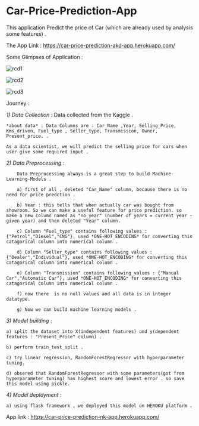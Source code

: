 # Car-Price-Prediction-App

This application Predict the price of Car (which are already used by analysis some features) .

The App Link :    https://car-price-prediction-akd-app.herokuapp.com/

Some Glimpses of Application : 

![rcd1](https://user-images.githubusercontent.com/61588604/109003620-ae534c80-76cd-11eb-9fe5-c4ae51097af0.png)

![rcd2](https://user-images.githubusercontent.com/61588604/109003678-c1feb300-76cd-11eb-88ed-fc35eb7cb2d9.png)

![rcd3](https://user-images.githubusercontent.com/61588604/109003735-d2169280-76cd-11eb-91a4-87e819b7a86c.png)



Journey : 

*1) Data Collection* :  Data collected from the Kaggle . 

    *about data* : Data Columns are : Car_Name ,Year, Selling_Price, Kms_driven, Fuel_type , Seller_type, Transmission, Owner, Present_price. . 
    
    As a data scientist, we will predict the selling price for cars when user give some required input .
    
*2) Data Preprocessing :* 

        Data Preprocessing always is a great step to build Machine-Learning-Models .
        
        a) first of all , deleted "Car_Name" column, because there is no need for price predction .
        
        b) Year : this tells that when actually car was bought from showroom. So we can make a useful feature for price prediction. so make a new column named as "no_year" (number of years = current year - given year) and then deleted "Year" column. 
        
        c) Column "Fuel_type" contains following values : {"Petrol","Diesel","CNG"}, used *ONE-HOT_ENCODING* for converting this catagorical column into numerical column .
        
        d) Column "Seller_type" contains following values : {"Dealer","Individual"}, used *ONE-HOT_ENCODING* for converting this catagorical column into numerical column .
        
        e) Column "Transmission" contains following values : {"Manual Car","Automatic Car"}, used *ONE-HOT_ENCODING* for converting this catagorical column into numerical column .
        
        f) now there  is no null values and all data is in integer datatype.
        
        g) Now we can build machine learning models .
        
        

    
*3) Model building* : 

    a) split the dataset into X(independent features) and y(dependent features : "Present_Price" column) .
    
    b) perform train_test_split .
    
    c) try linear regression, RandomForestRegressor with hyperparameter tuning. 
    
    d) obsered that RandomForestRegressor with some parameters(got from hyperparameter tuning) has highest score and lowest error . so save this model using pickle.

*4) Model deployment* : 

    a) using flask framework , we deployed this model on HEROKU platform .
    
App link :  https://car-price-prediction-nk-app.herokuapp.com/
